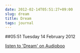 ```yaml
---
date: 2012-02-14T05:51:27+09:00
slug: dream
title: Dream
tags: journal
---
```


##05:51 Tuesday 14 February 2012

[listen to 'Dream' on Audioboo](http://audioboo.fm/boos/666575-dream)



